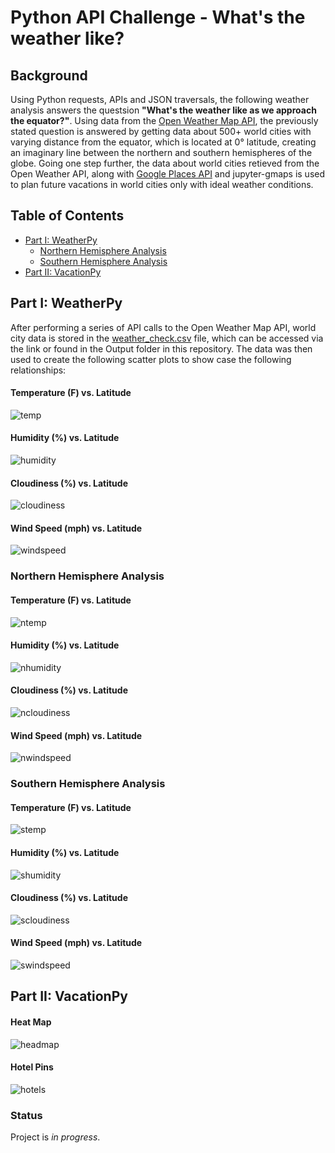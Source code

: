 # Python API Challenge - What's the weather like? 

## Background ##

Using Python requests, APIs and JSON traversals, the following weather analysis answers the questsion __"What's the weather like as we approach the equator?"__. Using data from the [Open Weather Map API](https://openweathermap.org/api), the previously stated question is answered by getting data about 500+ world cities with varying distance from the equator, which is located at 0&deg; latitude, creating an imaginary line between the northern and southern hemispheres of the globe. Going one step further, the data about world cities retieved from the Open Weather API, along with [Google Places API](https://developers.google.com/places/web-service/overview) and jupyter-gmaps is used to plan future vacations in world cities only with ideal weather conditions. 

## Table of Contents ## 
* [Part I: WeatherPy](#part-i-weatherpy)
  * [Northern Hemisphere Analysis](#northern-hemisphere-analysis)
  * [Southern Hemisphere Analysis](#southern-hemisphere-analysis)
* [Part II: VacationPy](#part-ii-vacationpy)


## Part I: WeatherPy ## 
After performing a series of API calls to the Open Weather Map API, world city data is stored in the [weather_check.csv](https://github.com/cveras33/python-api-challenge/blob/main/Output/weather_check.csv) file, which can be accessed via the link or found in the Output folder in this repository. The data was then used to create the following scatter plots to show case the following relationships: 

#### Temperature (F) vs. Latitude ####
![temp](https://github.com/cveras33/python-api-challenge/blob/main/Images/lat_vs_temp.png)

#### Humidity (%) vs. Latitude ####
![humidity](https://github.com/cveras33/python-api-challenge/blob/main/Images/lat_vs_humidity.png)

#### Cloudiness (%) vs. Latitude ####
![cloudiness](https://github.com/cveras33/python-api-challenge/blob/main/Images/lat_vs_cloudiness.png)

#### Wind Speed (mph) vs. Latitude ####
![windspeed](https://github.com/cveras33/python-api-challenge/blob/main/Images/lat_vs_wind_speed.png)


### Northern Hemisphere Analysis ### 

#### Temperature (F) vs. Latitude ####
![ntemp](https://github.com/cveras33/python-api-challenge/blob/main/Images/northern_max_temp_linregress.png)

#### Humidity (%) vs. Latitude ####
![nhumidity](https://github.com/cveras33/python-api-challenge/blob/main/Images/northern_humidity_linregress.png)

#### Cloudiness (%) vs. Latitude ####
![ncloudiness](https://github.com/cveras33/python-api-challenge/blob/main/Images/northern_clousiness_linregress.png)

#### Wind Speed (mph) vs. Latitude ####
![nwindspeed](https://github.com/cveras33/python-api-challenge/blob/main/Images/northern_wind_linregress.png)


### Southern Hemisphere Analysis ### 

#### Temperature (F) vs. Latitude ####
![stemp](https://github.com/cveras33/python-api-challenge/blob/main/Images/southern_max_temp_linregress.png)

#### Humidity (%) vs. Latitude ####
![shumidity](https://github.com/cveras33/python-api-challenge/blob/main/Images/southern_humidity_linregress.png)

#### Cloudiness (%) vs. Latitude ####
![scloudiness](https://github.com/cveras33/python-api-challenge/blob/main/Images/southern_cloudiness_linregress.png)

#### Wind Speed (mph) vs. Latitude ####
![swindspeed](https://github.com/cveras33/python-api-challenge/blob/main/Images/southern_wind_linregress.png)


## Part II: VacationPy ##

#### Heat Map #### 
![headmap](https://github.com/cveras33/python-api-challenge/blob/main/Images/heat_map.png)

#### Hotel Pins #### 
![hotels](https://github.com/cveras33/python-api-challenge/blob/main/Images/hotel_heat_map.png)

### Status ### 
Project is *in progress*. 
